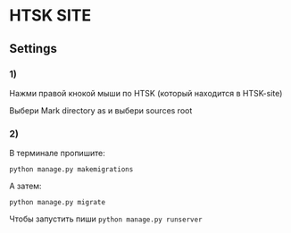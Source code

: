 # HTSK SITE

## Settings
### 1)
Нажми правой кнокой мыши по HTSK (который находится в HTSK-site)

Выбери Mark directory as и выбери sources root
### 2)
В терминале пропишите:

``python manage.py makemigrations``

А затем:

``python manage.py migrate``

Чтобы запустить пиши
``python manage.py runserver``